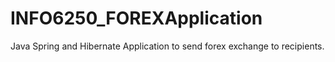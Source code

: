 # INFO6250_FOREXApplication
Java Spring and Hibernate Application to send forex exchange to recipients.
